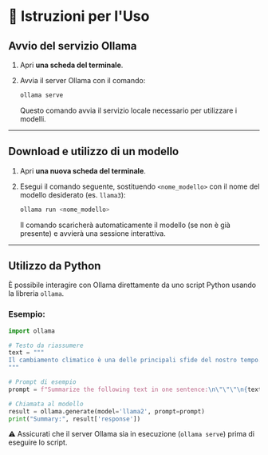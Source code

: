 # 🧪 Istruzioni per l'Uso

## Avvio del servizio Ollama

1. Apri **una scheda del terminale**.
2. Avvia il server Ollama con il comando:

   ```bash
   ollama serve
   ```

   Questo comando avvia il servizio locale necessario per utilizzare i modelli.

---

## Download e utilizzo di un modello

1. Apri **una nuova scheda del terminale**.
2. Esegui il comando seguente, sostituendo `<nome_modello>` con il nome del modello desiderato (es. `llama3`):

   ```bash
   ollama run <nome_modello>
   ```

   Il comando scaricherà automaticamente il modello (se non è già presente) e avvierà una sessione interattiva.

---

## Utilizzo da Python

È possibile interagire con Ollama direttamente da uno script Python usando la libreria `ollama`.

### Esempio:

```python
import ollama

# Testo da riassumere
text = """
Il cambiamento climatico è una delle principali sfide del nostro tempo. È causato principalmente dall'aumento dei gas serra nell'atmosfera, derivanti dalle attività umane come l'uso di combustibili fossili, la deforestazione e l'agricoltura intensiva. Le conseguenze includono l'innalzamento del livello del mare, eventi meteorologici estremi e perdita di biodiversità."
"""

# Prompt di esempio
prompt = f"Summarize the following text in one sentence:\n\"\"\"\n{text}\n\"\"\""

# Chiamata al modello
result = ollama.generate(model='llama2', prompt=prompt)
print("Summary:", result['response'])
```

⚠️ Assicurati che il server Ollama sia in esecuzione (`ollama serve`) prima di eseguire lo script.
